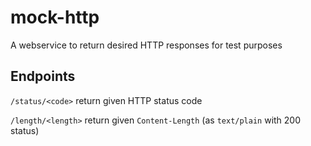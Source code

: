 # mock-http
A webservice to return desired HTTP responses for test purposes

## Endpoints
`/status/<code>` return given HTTP status code

`/length/<length>` return given `Content-Length` (as `text/plain` with 200 status)
